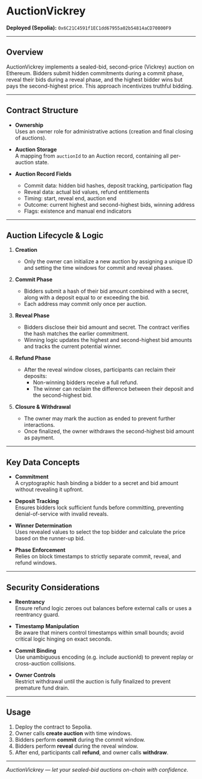 # AuctionVickrey

**Deployed (Sepolia):** `0x6C21C4591f1EC1dd67955a02b54814aCD70800F9`

---

## Overview

AuctionVickrey implements a sealed-bid, second-price (Vickrey) auction on Ethereum. Bidders submit hidden commitments during a commit phase, reveal their bids during a reveal phase, and the highest bidder wins but pays the second-highest price. This approach incentivizes truthful bidding.

---

## Contract Structure

- **Ownership**  
  Uses an owner role for administrative actions (creation and final closing of auctions).

- **Auction Storage**  
  A mapping from `auctionId` to an Auction record, containing all per-auction state.

- **Auction Record Fields**  
  - Commit data: hidden bid hashes, deposit tracking, participation flag  
  - Reveal data: actual bid values, refund entitlements  
  - Timing: start, reveal end, auction end  
  - Outcome: current highest and second-highest bids, winning address  
  - Flags: existence and manual end indicators

---

## Auction Lifecycle & Logic

1. **Creation**  
   - Only the owner can initialize a new auction by assigning a unique ID and setting the time windows for commit and reveal phases.

2. **Commit Phase**  
   - Bidders submit a hash of their bid amount combined with a secret, along with a deposit equal to or exceeding the bid.  
   - Each address may commit only once per auction.

3. **Reveal Phase**  
   - Bidders disclose their bid amount and secret. The contract verifies the hash matches the earlier commitment.  
   - Winning logic updates the highest and second-highest bid amounts and tracks the current potential winner.

4. **Refund Phase**  
   - After the reveal window closes, participants can reclaim their deposits:  
     - Non-winning bidders receive a full refund.  
     - The winner can reclaim the difference between their deposit and the second-highest bid.

5. **Closure & Withdrawal**  
   - The owner may mark the auction as ended to prevent further interactions.  
   - Once finalized, the owner withdraws the second-highest bid amount as payment.

---

## Key Data Concepts

- **Commitment**  
  A cryptographic hash binding a bidder to a secret and bid amount without revealing it upfront.

- **Deposit Tracking**  
  Ensures bidders lock sufficient funds before committing, preventing denial-of-service with invalid reveals.

- **Winner Determination**  
  Uses revealed values to select the top bidder and calculate the price based on the runner-up bid.

- **Phase Enforcement**  
  Relies on block timestamps to strictly separate commit, reveal, and refund windows.

---

## Security Considerations

- **Reentrancy**  
  Ensure refund logic zeroes out balances before external calls or uses a reentrancy guard.

- **Timestamp Manipulation**  
  Be aware that miners control timestamps within small bounds; avoid critical logic hinging on exact seconds.

- **Commit Binding**  
  Use unambiguous encoding (e.g. include auctionId) to prevent replay or cross-auction collisions.

- **Owner Controls**  
  Restrict withdrawal until the auction is fully finalized to prevent premature fund drain.

---

## Usage

1. Deploy the contract to Sepolia.  
2. Owner calls **create auction** with time windows.  
3. Bidders perform **commit** during the commit window.  
4. Bidders perform **reveal** during the reveal window.  
5. After end, participants call **refund**, and owner calls **withdraw**.

---

*AuctionVickrey — let your sealed-bid auctions on-chain with confidence.*